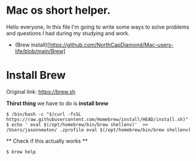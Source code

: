 # Mac os short helper.

Hello everyone, In this file I'm going to write some ways to solve problems and questions I had during my studying and work.

- (Brew install)[https://github.com/NorthCapDiamond/Mac-users-life/blob/main/Brew]

# Install Brew

Original link: https://brew.sh

**Thirst thing** we have to do is **install brew**

```
$ /bin/bash -c "$(curl -fsSL https://raw.githubusercontent.com/Homebrew/install/HEAD/install.sh)"
$ echo ' eval $(/opt/homebrew/bin/brew shellenv)'  >> /Users/jasonnewton/ .zprofile eval $(/opt/homebrew/bin/brew shellenv)
```

** Check if this actually works **

``` 
$ brew help
```
